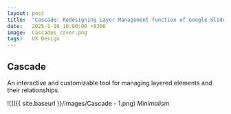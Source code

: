 ```yaml
---
layout: post
title:  "Cascade: Redesigning Layer Management function of Google Slides"
date:   2025-1-10 10:00:00 +0300
image:  Cascades_cover.png
tags:   UX Design
---
```

## Cascade 
An interactive and customizable tool for managing layered elements and their relationships.

![]({{ site.baseurl }}/images/Cascade - 1.png)
*Minimalism*
